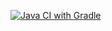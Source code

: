 [![Java CI with Gradle](https://github.com/Apach11/CardSelinium/actions/workflows/gradle.yml/badge.svg)](https://github.com/Apach11/CardSelinium/actions/workflows/gradle.yml)